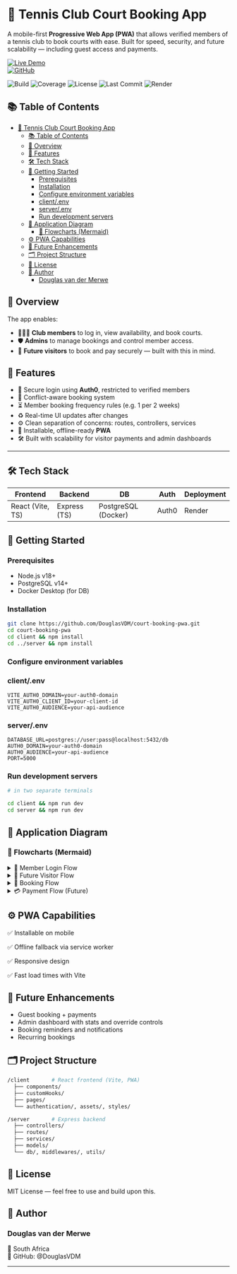 # 🎾 Tennis Club Court Booking App

A mobile-first **Progressive Web App (PWA)** that allows verified members of a tennis club to book courts with ease. Built for speed, security, and future scalability — including guest access and payments.

[![Live Demo](https://img.shields.io/badge/Live-Demo-blue.svg)](https://court-booking-pwa.onrender.com)  
[![GitHub](https://img.shields.io/badge/Repo-DouglasVDM/court--booking--pwa-000?logo=github)](https://github.com/DouglasVDM/court-booking-pwa)

![Build](https://github.com/DouglasVDM/court-booking-pwa/actions/workflows/main.yml/badge.svg)
![Coverage](https://codecov.io/gh/DouglasVDM/court-booking-pwa/branch/main/graph/badge.svg)
![License](https://img.shields.io/github/license/DouglasVDM/court-booking-pwa)
![Last Commit](https://img.shields.io/github/last-commit/DouglasVDM/court-booking-pwa)
![Render](https://img.shields.io/badge/Render-Deployed-blue)


## 📚 Table of Contents

- [🎾 Tennis Club Court Booking App](#-tennis-club-court-booking-app)
  - [📚 Table of Contents](#-table-of-contents)
  - [📌 Overview](#-overview)
  - [🚀 Features](#-features)
  - [🛠 Tech Stack](#-tech-stack)
  - [🚀 Getting Started](#-getting-started)
    - [Prerequisites](#prerequisites)
    - [Installation](#installation)
    - [Configure environment variables](#configure-environment-variables)
    - [client/.env](#clientenv)
    - [server/.env](#serverenv)
    - [Run development servers](#run-development-servers)
  - [🧩 Application Diagram](#-application-diagram)
    - [🧠 Flowcharts (Mermaid)](#-flowcharts-mermaid)
  - [⚙️ PWA Capabilities](#️-pwa-capabilities)
  - [🧭 Future Enhancements](#-future-enhancements)
  - [🗂 Project Structure](#-project-structure)
  - [📄 License](#-license)
  - [👤 Author](#-author)
    - [Douglas van der Merwe](#douglas-van-der-merwe)

## 📌 Overview

The app enables:
- 🧑‍🤝‍🧑 **Club members** to log in, view availability, and book courts.
- 🛡️ **Admins** to manage bookings and control member access.
- 👤 **Future visitors** to book and pay securely — built with this in mind.

## 🚀 Features

- 🔐 Secure login using **Auth0**, restricted to verified members
- 📅 Conflict-aware booking system
- ⏳ Member booking frequency rules (e.g. 1 per 2 weeks)
- ♻️ Real-time UI updates after changes
- ⚙️ Clean separation of concerns: routes, controllers, services
- 📱 Installable, offline-ready **PWA**
- 🛠 Built with scalability for visitor payments and admin dashboards

---

## 🛠 Tech Stack

| Frontend         | Backend      | DB                  | Auth  | Deployment |
| ---------------- | ------------ | ------------------- | ----- | ---------- |
| React (Vite, TS) | Express (TS) | PostgreSQL (Docker) | Auth0 | Render     |

## 🚀 Getting Started

### Prerequisites
- Node.js v18+
- PostgreSQL v14+
- Docker Desktop (for DB)

### Installation

```bash
git clone https://github.com/DouglasVDM/court-booking-pwa.git
cd court-booking-pwa
cd client && npm install
cd ../server && npm install
```
### Configure environment variables

### client/.env

```env
VITE_AUTH0_DOMAIN=your-auth0-domain
VITE_AUTH0_CLIENT_ID=your-client-id
VITE_AUTH0_AUDIENCE=your-api-audience
```
### server/.env

```env
DATABASE_URL=postgres://user:pass@localhost:5432/db
AUTH0_DOMAIN=your-auth0-domain
AUTH0_AUDIENCE=your-api-audience
PORT=5000
```

### Run development servers

```bash
# in two separate terminals

cd client && npm run dev
cd server && npm run dev
```
## 🧩 Application Diagram

### 🧠 Flowcharts (Mermaid)

<details> <summary>🔐 Member Login Flow</summary>

```mermaid
graph TD
  A[Login via Auth0] --> B{Authenticated?}
  B -- Yes --> C[Check Email in DB]
  C -- Exists --> D[Grant Access]
  C -- Missing --> E[Deny Access or Create Visitor]
  D --> F[Dashboard]
```
</details> 

<details> <summary>👤 Future Visitor Flow</summary>

```mermaid
graph TD
  A[Visitor Login] --> B[Check Visitor Table]
  B --> C[Allow Booking with Payment]
```
</details> 

<details> <summary>📅 Booking Flow</summary>

```mermaid
graph TD
  A[Submit Booking] --> B[Check Conflicts]
  B -- No Conflict --> C[Create Booking]
  C --> D[Send Confirmation]
  ```
</details> 

<details> <summary>💳 Payment Flow (Future)</summary>

```mermaid
graph TD
  A[Start Booking] --> B[Enter Details]
  B --> C[Stripe Checkout]
  C --> D[On Success → Confirm Booking]
```
</details>

## ⚙️ PWA Capabilities

✅ Installable on mobile

✅ Offline fallback via service worker

✅ Responsive design

✅ Fast load times with Vite

## 🧭 Future Enhancements

- Guest booking + payments
- Admin dashboard with stats and override controls
- Booking reminders and notifications
- Recurring bookings

## 🗂 Project Structure

```bash
/client       # React frontend (Vite, PWA)
  ├── components/
  ├── customHooks/
  ├── pages/
  └── authentication/, assets/, styles/

/server       # Express backend
  ├── controllers/
  ├── routes/
  ├── services/
  ├── models/
  └── db/, middlewares/, utils/
```

## 📄 License
MIT License — feel free to use and build upon this.

## 👤 Author
### Douglas van der Merwe
📍 South Africa  
🔗 GitHub: @DouglasVDM

---

